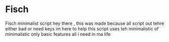 # Fisch
Fisch minimalist script
hey there , this was made because all script out tehre either bad or need keys 
im here to help
this script uses teh minimalistic of minimalistic 
only basic features
all i need in ma life

